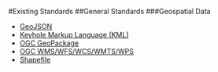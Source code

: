 #Existing Standards
##General Standards
###Geospatial Data
* [GeoJSON](../../standards/general_standards/geospatial_data/geojson.md)
* [Keyhole Markup Language (KML)](../../standards/general_standards/geospatial_data/keyhole_markup_language_kml.md)
* [OGC GeoPackage](../../standards/general_standards/geospatial_data/ogc_geopackage.md)
* [OGC WMS/WFS/WCS/WMTS/WPS](../../standards/general_standards/geospatial_data/ogc_wms-wfs-wcs-wmts-wps.md)
* [Shapefile](../../standards/general_standards/geospatial_data/shapefile.md)
